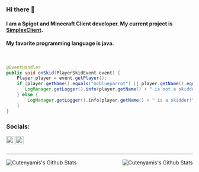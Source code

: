 ### Hi there 👋

#### I am a Spigot and Minecraft Client developer. My current project is [SimplexClient](http://simplexclient.tk). 

#### My favorite programming language is java.

<br />

````java
@EventHandler
public void onSkid(PlayerSkidEvent event) {
    Player player = event.getPlayer();
    if (player.getName().equals("mcblueparrot") || player.getName().equals("CuteNyami")) {
       LogManager.getLogger().info(player.getName() + " is not a skidder!");
    } else {
        LogManager.getLogger().info(player.getName() + " is a skidder!");
    }
}
````

### Socials:

[<img align="left" alt="YouTube" width="22px" src="https://cdn.jsdelivr.net/npm/simple-icons@v3/icons/youtube.svg" />][youtube]
[<img align="left" alt="SimplexClient | Discord" width="22px" src="https://cdn.jsdelivr.net/npm/simple-icons@v3/icons/discord.svg" />][discord]

<br />
<br />

---

<img align="left" alt="Cutenyamis's Github Stats" src="https://github-readme-stats.vercel.app/api/top-langs/?username=cutenyami&show_icons=true&hide_border=true&theme=radical" />
<img align="right" alt="Cutenyamis's Github Stats" src="https://github-readme-stats.vercel.app/api?username=cutenyami&show_icons=true&hide_border=true&theme=radical" />

[discord]: https://discord.gg/ehgpCWJqZV
[youtube]: https://youtube.com/c/bylumia
